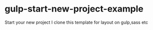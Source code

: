 # gulp-start-new-project-example
Start your new project I clone this template for layout on gulp,sass etc
